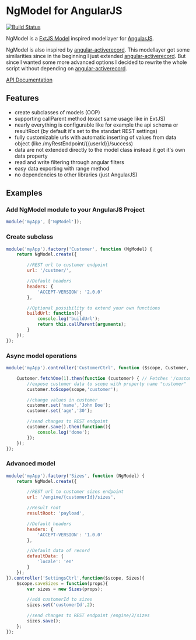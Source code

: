 # NgModel for AngularJS

[![Build Status](https://travis-ci.org/ayecue/NgModel.png?branch=master)](https://travis-ci.org/ayecue/NgModel)

NgModel is a [ExtJS Model](https://docs.sencha.com/extjs/5.1/5.1.0-apidocs/#!/api/Ext.data.Model) inspired modellayer for [AngularJS](http://angularjs.org/).

NgModel is also inspired by [angular-activerecord](https://github.com/bfanger/angular-activerecord). This modellayer got some similarities since in the beginning I just extended [angular-activerecord](https://github.com/bfanger/angular-activerecord). But since I wanted some more advanced options I decided to rewrite the whole script without depending on [angular-activerecord](https://github.com/bfanger/angular-activerecord).

[API Documentation](https://rawgit.com/ayecue/NgModel/master/doc/index.html)


## Features

* create subclasses of models (OOP)
* supporting callParent method (exact same usage like in ExtJS)
* nearly everything is configurable like for example the api schema or resultRoot (by default it's set to the standart REST settings)
* fully customizable urls with automatic inserting of values from data object (like /myRestEndpoint/{{userId}}/success)
* data are not extended directly to the model class instead it got it's own data property
* read and write filtering through angular filters
* easy data exporting with range method
* no dependencies to other libraries (just AngularJS)


## Examples

### Add NgModel module to your AngularJS Project
```js
module('myApp', ['NgModel']);
```

### Create subclass
```js
module('myApp').factory('Customer', function (NgModel) {
	return NgModel.create({

		//REST url to customer endpoint
		url: '/custmer/',

		//Default headers
		headers: {
			'ACCEPT-VERSION': '2.0.0'
		},

		//Optional possibility to extend your own functions
		buildUrl: function(){
			console.log('buildUrl');
			return this.callParent(arguments);
		}
	});
});
```

### Async model operations
```js
module('myApp').controller('CustomerCtrl', function ($scope, Customer, $document) {

	Customer.fetchOne(1).then(function (customer) { // Fetches '/customer/1'
		//expose customer data to scope with property name "customer"
		customer.toScope(scope,'customer');

		//change values in customer
		customer.set('name','John Doe');
		customer.set('age','30');

		//send changes to REST endpoint
		customer.save().then(function(){
			console.log('done');
		});
	});
});
```

### Advanced model
```js
module('myApp').factory('Sizes', function (NgModel) {
	return NgModel.create({

		//REST url to customer sizes endpoint
		url: '/engine/{customerId}/sizes',

		//Result root
		resultRoot: 'payload',

		//Default headers
		headers: {
			'ACCEPT-VERSION': '1.0.0'
		},

		//Default data of record
		defaultData: {
			'locale': 'en'
		}
	});
}).controller('SettingsCtrl',function($scope, Sizes){
	$scope.saveSizes = function(props){
		var sizes = new Sizes(props);

		//add customerId to sizes
		sizes.set('customerId',2);

		//send changes to REST endpoint /engine/2/sizes
		sizes.save();
	};
});
```